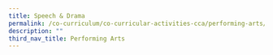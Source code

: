 ```yaml
---
title: Speech & Drama
permalink: /co-curriculum/co-curricular-activities-cca/performing-arts/speech-n-drama
description: ""
third_nav_title: Performing Arts
---
```

